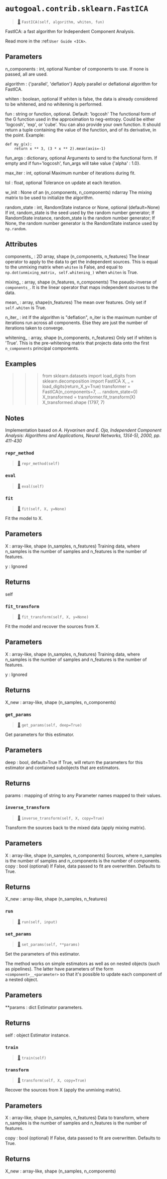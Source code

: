 # `autogoal.contrib.sklearn.FastICA`

> [📝](https://github.com/autogal/autogoal/blob/main/autogoal/contrib/sklearn/_generated.py#L181)
> `FastICA(self, algorithm, whiten, fun)`

FastICA: a fast algorithm for Independent Component Analysis.

Read more in the :ref:`User Guide <ICA>`.

Parameters
----------
n_components : int, optional
    Number of components to use. If none is passed, all are used.

algorithm : {'parallel', 'deflation'}
    Apply parallel or deflational algorithm for FastICA.

whiten : boolean, optional
    If whiten is false, the data is already considered to be
    whitened, and no whitening is performed.

fun : string or function, optional. Default: 'logcosh'
    The functional form of the G function used in the
    approximation to neg-entropy. Could be either 'logcosh', 'exp',
    or 'cube'.
    You can also provide your own function. It should return a tuple
    containing the value of the function, and of its derivative, in the
    point. Example:

    def my_g(x):
        return x ** 3, (3 * x ** 2).mean(axis=-1)

fun_args : dictionary, optional
    Arguments to send to the functional form.
    If empty and if fun='logcosh', fun_args will take value
    {'alpha' : 1.0}.

max_iter : int, optional
    Maximum number of iterations during fit.

tol : float, optional
    Tolerance on update at each iteration.

w_init : None of an (n_components, n_components) ndarray
    The mixing matrix to be used to initialize the algorithm.

random_state : int, RandomState instance or None, optional (default=None)
    If int, random_state is the seed used by the random number generator;
    If RandomState instance, random_state is the random number generator;
    If None, the random number generator is the RandomState instance used
    by `np.random`.

Attributes
----------
components_ : 2D array, shape (n_components, n_features)
    The linear operator to apply to the data to get the independent
    sources. This is equal to the unmixing matrix when ``whiten`` is
    False, and equal to ``np.dot(unmixing_matrix, self.whitening_)`` when
    ``whiten`` is True.

mixing_ : array, shape (n_features, n_components)
    The pseudo-inverse of ``components_``. It is the linear operator
    that maps independent sources to the data.

mean_ : array, shape(n_features)
    The mean over features. Only set if `self.whiten` is True.

n_iter_ : int
    If the algorithm is "deflation", n_iter is the
    maximum number of iterations run across all components. Else
    they are just the number of iterations taken to converge.

whitening_ : array, shape (n_components, n_features)
    Only set if whiten is 'True'. This is the pre-whitening matrix
    that projects data onto the first `n_components` principal components.

Examples
--------
>>> from sklearn.datasets import load_digits
>>> from sklearn.decomposition import FastICA
>>> X, _ = load_digits(return_X_y=True)
>>> transformer = FastICA(n_components=7,
...         random_state=0)
>>> X_transformed = transformer.fit_transform(X)
>>> X_transformed.shape
(1797, 7)

Notes
-----
Implementation based on
*A. Hyvarinen and E. Oja, Independent Component Analysis:
Algorithms and Applications, Neural Networks, 13(4-5), 2000,
pp. 411-430*
### `repr_method`

> [📝](https://github.com/autogoal/autogoal/blob/main/autogoal/utils/__init__.py#L87)
> `repr_method(self)`

### `eval`

> [📝](https://github.com/autogoal/autogoal/blob/main/autogoal/contrib/sklearn/_builder.py#L50)
> `eval(self)`

### `fit`

> [📝](/usr/local/lib/python3.6/dist-packages/sklearn/decomposition/_fastica.py#L561)
> `fit(self, X, y=None)`

Fit the model to X.

Parameters
----------
X : array-like, shape (n_samples, n_features)
    Training data, where n_samples is the number of samples
    and n_features is the number of features.

y : Ignored

Returns
-------
self
### `fit_transform`

> [📝](/usr/local/lib/python3.6/dist-packages/sklearn/decomposition/_fastica.py#L544)
> `fit_transform(self, X, y=None)`

Fit the model and recover the sources from X.

Parameters
----------
X : array-like, shape (n_samples, n_features)
    Training data, where n_samples is the number of samples
    and n_features is the number of features.

y : Ignored

Returns
-------
X_new : array-like, shape (n_samples, n_components)
### `get_params`

> [📝](/usr/local/lib/python3.6/dist-packages/sklearn/base.py#L173)
> `get_params(self, deep=True)`

Get parameters for this estimator.

Parameters
----------
deep : bool, default=True
    If True, will return the parameters for this estimator and
    contained subobjects that are estimators.

Returns
-------
params : mapping of string to any
    Parameter names mapped to their values.
### `inverse_transform`

> [📝](/usr/local/lib/python3.6/dist-packages/sklearn/decomposition/_fastica.py#L603)
> `inverse_transform(self, X, copy=True)`

Transform the sources back to the mixed data (apply mixing matrix).

Parameters
----------
X : array-like, shape (n_samples, n_components)
    Sources, where n_samples is the number of samples
    and n_components is the number of components.
copy : bool (optional)
    If False, data passed to fit are overwritten. Defaults to True.

Returns
-------
X_new : array-like, shape (n_samples, n_features)
### `run`

> [📝](https://github.com/autogoal/autogoal/blob/main/autogoal/contrib/sklearn/_generated.py#L191)
> `run(self, input)`

### `set_params`

> [📝](/usr/local/lib/python3.6/dist-packages/sklearn/base.py#L205)
> `set_params(self, **params)`

Set the parameters of this estimator.

The method works on simple estimators as well as on nested objects
(such as pipelines). The latter have parameters of the form
``<component>__<parameter>`` so that it's possible to update each
component of a nested object.

Parameters
----------
**params : dict
    Estimator parameters.

Returns
-------
self : object
    Estimator instance.
### `train`

> [📝](https://github.com/autogoal/autogoal/blob/main/autogoal/contrib/sklearn/_builder.py#L47)
> `train(self)`

### `transform`

> [📝](/usr/local/lib/python3.6/dist-packages/sklearn/decomposition/_fastica.py#L579)
> `transform(self, X, copy=True)`

Recover the sources from X (apply the unmixing matrix).

Parameters
----------
X : array-like, shape (n_samples, n_features)
    Data to transform, where n_samples is the number of samples
    and n_features is the number of features.

copy : bool (optional)
    If False, data passed to fit are overwritten. Defaults to True.

Returns
-------
X_new : array-like, shape (n_samples, n_components)
